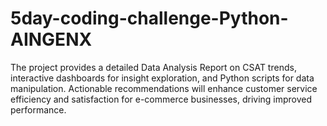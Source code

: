 # 5day-coding-challenge-Python-AINGENX
The project provides a detailed Data Analysis Report on CSAT trends, interactive dashboards for insight exploration, and Python scripts for data manipulation. Actionable recommendations will enhance customer service efficiency and satisfaction for e-commerce businesses, driving improved performance.
